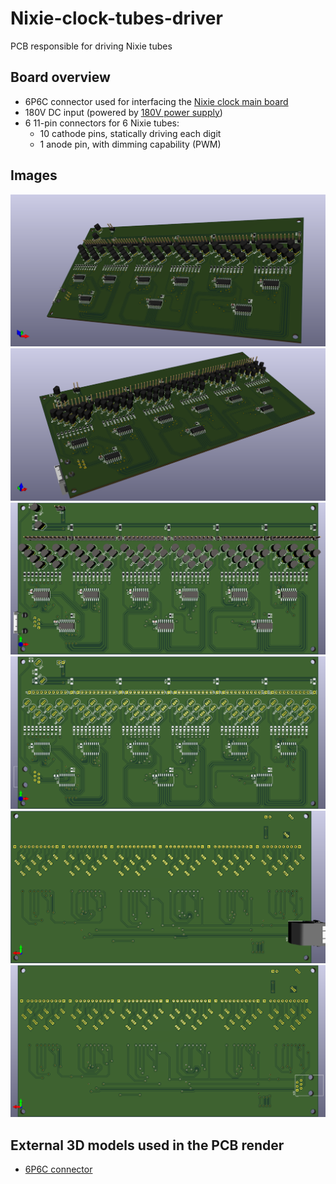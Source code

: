 # Nixie-clock-tubes-driver
PCB responsible for driving Nixie tubes

## Board overview

- 6P6C connector used for interfacing the [Nixie clock main board](https://github.com/Kotbenek/Nixie-clock-main-board)
- 180V DC input (powered by [180V power supply](https://github.com/Kotbenek/180V-power-supply))
- 6 11-pin connectors for 6 Nixie tubes:
  - 10 cathode pins, statically driving each digit
  - 1 anode pin, with dimming capability (PWM)

## Images

<img src="images/3d_board_1.png">
<img src="images/3d_board_2.png">
<img src="images/3d_board_3.png">
<img src="images/3d_board_4.png">
<img src="images/3d_board_5.png">
<img src="images/3d_board_6.png">

## External 3D models used in the PCB render

- [6P6C connector](https://grabcad.com/library/rj12-1)
